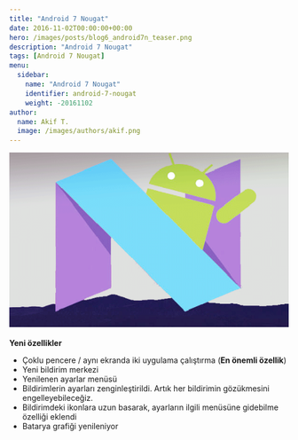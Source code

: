 ```yaml
---
title: "Android 7 Nougat"
date: 2016-11-02T00:00:00+00:00
hero: /images/posts/blog6_android7n_teaser.png
description: "Android 7 Nougat"
tags: [Android 7 Nougat]
menu:
  sidebar:
    name: "Android 7 Nougat"
    identifier: android-7-nougat
    weight: -20161102
author:
  name: Akif T.
  image: /images/authors/akif.png
---
```


![vac](/images/blogimages/blog6_android7n.png "Android 7 Nougat")<br>
<br>
**Yeni özellikler**

- Çoklu pencere / aynı ekranda iki uygulama çalıştırma (**En önemli özellik**)
- Yeni bildirim merkezi 
- Yenilenen ayarlar menüsü
- Bildirimlerin ayarları zenginleştirildi. Artık her bildirimin gözükmesini engelleyebileceğiz.
- Bildirimdeki ikonlara uzun basarak, ayarların ilgili menüsüne gidebilme özelliği eklendi
- Batarya grafiği yenileniyor
